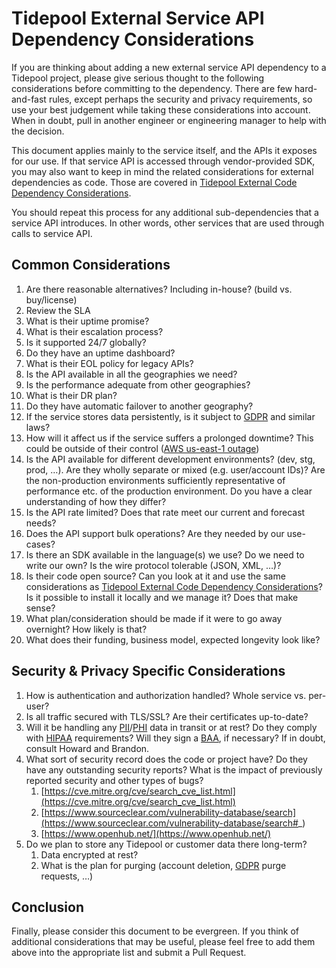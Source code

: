 # Tidepool External Service API Dependency Considerations

If you are thinking about adding a new external service API dependency to a Tidepool project, please give serious thought to the following considerations before committing to the dependency. There are few hard-and-fast rules, except perhaps the security and privacy requirements, so use your best judgement while taking these considerations into account. When in doubt, pull in another engineer or engineering manager to help with the decision.

This document applies mainly to the service itself, and the APIs it exposes for our use. If that service API is accessed through vendor-provided SDK, you may also want to keep in mind the related considerations for external dependencies as code. Those are covered in [Tidepool External Code Dependency Considerations].

You should repeat this process for any additional sub-dependencies that a service API introduces. In other words, other services that are used through calls to service API.

## Common Considerations

1. Are there reasonable alternatives? Including in-house? (build vs. buy/license)
2. Review the SLA
  1. What is their uptime promise?
  2. What is their escalation process?
  3. Is it supported 24/7 globally?
  4. Do they have an uptime dashboard?
  5. What is their EOL policy for legacy APIs?
3. Is the API available in all the geographies we need?
  1. Is the performance adequate from other geographies?
  2. What is their DR plan?
  3. Do they have automatic failover to another geography?
  4. If the service stores data persistently, is it subject to [GDPR] and similar laws?
4. How will it affect us if the service suffers a prolonged downtime? This could be outside of their control ([AWS us-east-1 outage](https://www.geekwire.com/2018/widespread-outage-amazon-web-services-u-s-east-region-takes-alexa-atlassian-developer-tools/))
5. Is the API available for different development environments? (dev, stg, prod, …). Are they wholly separate or mixed (e.g. user/account IDs)? Are the non-production environments sufficiently representative of performance etc. of the production environment. Do you have a clear understanding of how they differ?
6. Is the API rate limited? Does that rate meet our current and forecast needs?
7. Does the API support bulk operations? Are they needed by our use-cases?
8. Is there an SDK available in the language(s) we use? Do we need to write our own? Is the wire protocol tolerable (JSON, XML, …)?
9. Is their code open source? Can you look at it and use the same considerations as [Tidepool External Code Dependency Considerations]? Is it possible to install it locally and we manage it? Does that make sense?
10. What plan/consideration should be made if it were to go away overnight? How likely is that?
11. What does their funding, business model, expected longevity look like?

## Security & Privacy Specific Considerations

1. How is authentication and authorization handled? Whole service vs. per-user?
2. Is all traffic secured with TLS/SSL? Are their certificates up-to-date?
3. Will it be handling any [PII]/[PHI] data in transit or at rest? Do they comply with [HIPAA] requirements? Will they sign a [BAA], if necessary? If in doubt, consult Howard and Brandon.
4. What sort of security record does the code or project have? Do they have any outstanding security reports? What is the impact of previously reported security and other types of bugs?
    1. [https://cve.mitre.org/cve/search_cve_list.html](https://cve.mitre.org/cve/search_cve_list.html)
    2. [https://www.sourceclear.com/vulnerability-database/search](https://www.sourceclear.com/vulnerability-database/search#_)
    3. [https://www.openhub.net/](https://www.openhub.net/)
5. Do we plan to store any Tidepool or customer data there long-term?
    1. Data encrypted at rest?
    2. What is the plan for purging (account deletion, [GDPR] purge requests, …)

## Conclusion

Finally, please consider this document to be evergreen. If you think of
additional considerations that may be useful, please feel free to add
them above into the appropriate list and submit a Pull Request.

[Tidepool External Code Dependency Considerations]: ./external-code-dependency-considerations.md
[HIPAA]: https://www.hhs.gov/hipaa/index.html
[BAA]: https://www.hhs.gov/hipaa/for-professionals/privacy/guidance/business-associates/index.html
[PII]: https://en.wikipedia.org/wiki/Personally_identifiable_information
[PHI]: https://en.wikipedia.org/wiki/Protected_health_information
[GDPR]: https://eugdpr.org/
